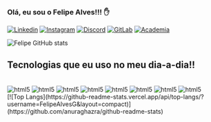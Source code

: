 
###  Olá, eu sou o Felipe Alves!!! ✋

[![Linkedin](https://img.shields.io/badge/LinkedIn-0077B5?style=for-the-badge&logo=linkedin&logoColor=white)](https://www.linkedin.com/in/felipe-alves-gon%C3%A7alves-102801127/)
[![Instagram](https://img.shields.io/badge/Instagram-E4405F?style=for-the-badge&logo=instagram&logoColor=white)](https://www.instagram.com/felipeallv/)
[![Discord](https://img.shields.io/badge/Discord-7289DA?style=for-the-badge&logo=discord&logoColor=white)](https://discord.com/channels/@felipe_alves#3546)
[![GitLab](https://img.shields.io/badge/GitLab-330F63?style=for-the-badge&logo=gitlab&logoColor=white)](https://gitlab.com/felipealves1995)
[![Academia](https://img.shields.io/badge/Academia-fff?style=for-the-badge&logo=academia&logoColor=black)](https://doctum.academia.edu/FelipeAlvesGon%C3%A7alves)

![Felipe GitHub stats](https://github-readme-stats.vercel.app/api?username=FelipeAlvesG&show_icons=true&theme=dracula)

## Tecnologias que eu uso no meu dia-a-dia!!
<div style="display: inline_block"><br/>
    <img align="center" alt="html5" src="https://img.shields.io/badge/Shell_Script-121011?style=for-the-badge&logo=gnu-bash&logoColor=white" />
    <img align="center" alt="html5" src="https://img.shields.io/badge/Python-3776AB?style=for-the-badge&logo=python&logoColor=white" />
    <img align="center" alt="html5" src="https://img.shields.io/badge/MySQL-00000F?style=for-the-badge&logo=mysql&logoColor=white" />
    <img align="center" alt="html5" src="https://img.shields.io/badge/Microsoft_Excel-217346?style=for-the-badge&logo=microsoft-excel&logoColor=white" />
    <img align="center" alt="html5" src="https://img.shields.io/badge/Powershell-2CA5E0?style=for-the-badge&logo=powershell&logoColor=white" />
    <img align="center" alt="html5" src="https://img.shields.io/badge/Colab-F9AB00?style=for-the-badge&logo=googlecolab&color=525252" />
    <img align="center" alt="html5" src="https://img.shields.io/badge/sublime_text-%23575757.svg?&style=for-the-badge&logo=sublime-text&logoColor=important" />
    <img align="center" alt="html5" src="https://img.shields.io/badge/Visual_Studio-5C2D91?style=for-the-badge&logo=visual%20studio&logoColor=white" />
</div>
[![Top Langs](https://github-readme-stats.vercel.app/api/top-langs/?username=FelipeAlvesG&layout=compact)](https://github.com/anuraghazra/github-readme-stats)

